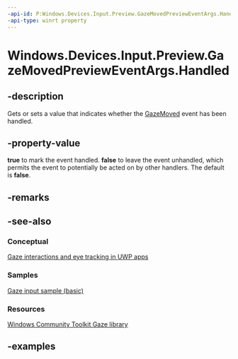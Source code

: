 ```yaml
---
-api-id: P:Windows.Devices.Input.Preview.GazeMovedPreviewEventArgs.Handled
-api-type: winrt property
---
```


<!-- Property syntax.
public bool Handled { get;  set; }
-->

# Windows.Devices.Input.Preview.GazeMovedPreviewEventArgs.Handled

## -description

Gets or sets a value that indicates whether the [GazeMoved](gazeinputsourcepreview_gazemoved.md) event has been handled.

## -property-value

**true** to mark the event handled. **false** to leave the event unhandled, which permits the event to potentially be acted on by other handlers. The default is **false**.

## -remarks

## -see-also

### Conceptual

[Gaze interactions and eye tracking in UWP apps](https://docs.microsoft.com/windows/uwp/design/input/gaze-interactions)

### Samples

[Gaze input sample (basic)](https://github.com/MicrosoftDocs/windows-topic-specific-samples/archive/uwp-gazeinput-basic.zip)

### Resources

[Windows Community Toolkit Gaze library](https://docs.microsoft.com/windows/uwpcommunitytoolkit/gaze/gazeinteractionlibrary)

## -examples
